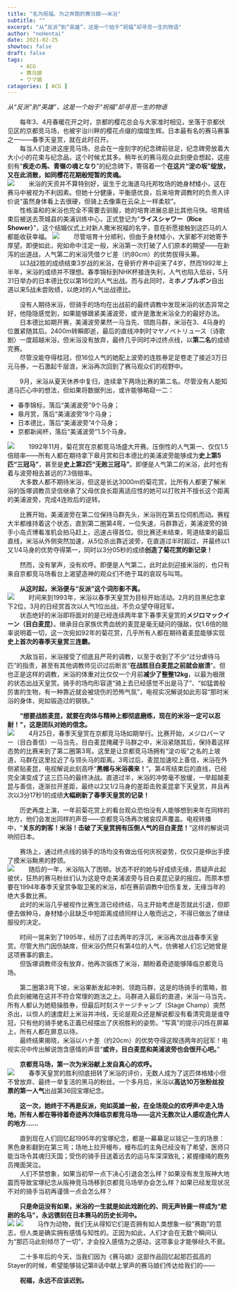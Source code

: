 ```yaml
---
title: "名为祝福、为之奔跑的赛马娘——米浴"
subtitle: ""
excerpt: "从“反派”到“英雄”，这是一个始于“祝福”却寻觅一生的物语"
author: "noHentai"
date: 2021-02-25
showtoc: false
draft: false
tags:
    - ACG
    - 赛马娘
    - ウマ娘
catagories: [ ACG ]
---
```

*从“反派”到“英雄”，这是一个始于“祝福”却寻觅一生的物语*  

<!--more-->

&emsp;&emsp;每年3、4月春暖花开之时，京都的樱花总会与大家准时相见，坐落于京都伏见区的京都竞马场，也被宇治川畔的樱花点缀的熠熠生辉。日本最有名的赛马赛事之一——春季天皇赏，就在此时召开。  
&emsp;&emsp;每当人们走进这座竞马场，总会在一座刻字的纪念碑前驻足，纪念碑旁放着大大小小的花束与纪念品，这个时候尤其多。稍年长的赛马观众此刻便会想起，这座刻有“**疾走の馬、青嶺の魂となり**”的纪念碑下，寄宿着一个**在这片“淀の坂”绽放，又在此消散，如同樱花花期般短暂的灵魂。**  
![](https://img.nohentai.xyz/posts/acg/2021-2-25-RiceShower/1.jpg)
&emsp;&emsp;米浴的天资并不算特别好，诞生于北海道乌托邦牧场的她身材矮小，这在赛马中被视为不利因素。但她十分健康，平衡感优良，后来培育调教时的负责人评价说“虽然身体看上去很硬，但骑上去像乘在云朵上一样柔软”。  
&emsp;&emsp;性格温和的米浴也完全不需要去驯服，她的培育进展总是比其他马快。培育结束后被送去茨城县的美浦训练中心，正式登记为“**ライスシャワー（Rice Shower）**”，这个结婚仪式上对新人撒米祝福的名字，意在祈愿接触到这匹马的人都能收获幸福。
![](https://img.nohentai.xyz/posts/acg/2021-2-25-RiceShower/2.png)
&emsp;&emsp;尽管培育十分顺利，但由于身材矮小，大家都不对她寄予厚望。即便如此，宛如命中注定一般，米浴第一次打破了人们原本的期望——在新泻的出道战，人气第二的米浴凭借クビ差（约80cm）的优势拔得头筹。  
&emsp;&emsp;以3战2胜的成绩结束3岁战的米浴，在骨折疗养中迎来了4岁，然而1992年上半年，米浴的成绩并不理想。春季锦标到NHK杯接连失利，人气也陷入低谷，5月31日举办的日本德比仅以第16位的人气出战。而与此同时，**ミホノブルボン**自出道以来5战未尝败绩，以绝对的人气出战德比。  

&emsp;&emsp;没有人期待米浴，但骑手的场均在出战前的最终调教中发现米浴的状态异常之好，他隐隐感觉到，如果能够跟紧美浦波旁，或许是激发米浴全力的最好办法。  
&emsp;&emsp;日本德比如期开赛，美浦波旁果然一马当先、领跑马群，米浴在3、4马身的位置紧随其后。2400m转瞬即逝，最后的直线冲刺时マヤノペトリュース（诗歌剧）一度超越米浴，但米浴没有放弃，最终几乎同时冲过终点线，以**第二名**的成绩完赛。  
&emsp;&emsp;尽管没能夺得桂冠，但16位人气的她配上波旁的连胜券足足卷走了接近3万日元马券，一石激起千层浪，米浴再次回到了赛马观众们的视野中。  

&emsp;&emsp;9月，米浴从夏天休养中复归，连续拿下两场比赛的第二名。尽管没有人能知道马匹心中的想法，但如果将数据列出，或许能够略窥一二：  

- 春季锦标，落后“美浦波旁”9个马身；
- 皋月赏，落后“美浦波旁”8个马身；
- 日本德比，落后“美浦波旁”4个马身；
- 京都新闻杯，落后“美浦波旁”1.5个马身。

![](https://img.nohentai.xyz/posts/acg/2021-2-25-RiceShower/3.png)
&emsp;&emsp;1992年11月，菊花赏在京都竞马场盛大开赛。压倒性的人气第一、仅仅1.5倍赔率——所有人都在期待拿下皋月赏和日本德比的美浦波旁能够成为**史上第5匹“三冠马”**，甚至是**史上第2匹“无败三冠马”**。即便是人气第二的米浴，此时也有着与波旁相去甚远的7.3倍赔率。  
&emsp;&emsp;大多数人都不期待米浴，但这是长达3000m的菊花赏，比所有人都更了解米浴的饭塚调教员坚信继承了父母优良长距离适应性的她可以打败并不擅长这个距离的美浦波旁，完成4连败后的逆转。  

&emsp;&emsp;比赛开始，美浦波旁在第二位保持马群先头，米浴则在第五位伺机而动。赛程大半都维持着这个状态，直到第二圈第4弯，一位失速，马群靠近，美浦波旁的骑手小岛贞博看准机会拍马赶上，迅速占得首位。但比赛还未结束，弯道结束的最后直线，米浴从外侧突然加速，从5位杀出靠近波旁，在直道过半时超过，并最终以1又1/4马身的优势夺得第一，同时以3分05秒的成绩**创造了菊花赏的新记录！**  

&emsp;&emsp;然而，没有掌声，没有欢呼。即便是人气第二，此时此刻迎接米浴的，也只有来自京都竞马场看台上渴望造神的观众们不绝于耳的哀叹与叫骂。  

&emsp;&emsp;**从这时起，米浴便与“反派”这个词形影不离。**  
![](https://img.nohentai.xyz/posts/acg/2021-2-25-RiceShower/4.png)
&emsp;&emsp;时间来到1993年，米浴以春季天皇赏为目标开始活动。2月的目黑纪念拿下2位，3月的日经赏首次以人气1位出战，不负众望夺得冠军。  
&emsp;&emsp;状态绝好的米浴即将面对的是已经连续两年拿下春季天皇赏的**メジロマックイーン（目白麦昆）**。继承目白家族优秀血统的麦昆是毫无疑问的强敌，仅1.6倍的赔率说明着一切，这一次宛如92年的菊花赏，几乎所有人都在期待着麦昆能够实现**史上首次的春季天皇赏三连霸。**  

&emsp;&emsp;大敌当前，米浴接受了彻底且严苛的调教，以至于收到了不少“过分虐待马匹”的指责，甚至有其他调教师见识过后断言“**在战胜目白麦昆之前就会崩溃**”。但也正是这样的调教，米浴的体重对比仅仅一个月前**减少了整整12kg**，以最为极限的状态出战天皇赏。骑手的场均形容道“骑上去已经感觉不出是马了”、“如猛兽般厉害的生物，有一种靠近就会被烧伤的恐怖气氛”，电视实况解说如此形容“那时米浴的身体，宛如锻造过的钢铁。”  

&emsp;&emsp;**“想要战胜麦昆，就要在肉体与精神上都彻底磨练，现在的米浴一定可以忍耐！”，这是团队对她的信念。**   
![](https://img.nohentai.xyz/posts/acg/2021-2-25-RiceShower/5.png)
&emsp;&emsp;4月25日，春季天皇赏在京都竞马场如期举行。比赛开始，メジロパーマー（目白善信）一马当先，目白麦昆掩藏于马群之中，米浴紧随其后，保持着这样态势的比赛来到了第二圈第3弯。这里是让京都竞马场拥有“淀の坂”之名的上坡道，马群在这里拉近了与领头马的距离。3弯过后，麦昆加速咬上善信，米浴在外侧紧贴麦昆，电视解说此刻高呼“**黑帽与米浴袭来！**”。第4弯结束后的直线，已经完全演变成了这三匹马的最终决战。直道过半，米浴的冲势毫不放缓，一举超越麦昆与善信，逐渐拉开差距，最终以2又1/2马身的差距击败麦昆拿下天皇赏，并且再次以3分17秒1的成绩**大幅刷新了春季天皇赏的记录！**  

&emsp;&emsp;历史再度上演，一年前菊花赏上的看台观众恐怕没有人能够想到来年在同样的地方，他们会发出同样的声音——京都竞马场再次被哀叹声覆盖。电视转播中，“**关东的刺客！米浴！击破了天皇赏拥有压倒人气的目白麦昆！**”这样的解说词响彻日本。  

&emsp;&emsp;赛场上，通过终点线的骑手的场均没有做出任何庆祝姿势，仅仅只是伸出手摸了摸米浴黝黑的脖颈。  
![](https://img.nohentai.xyz/posts/acg/2021-2-25-RiceShower/6.png)
&emsp;&emsp;随后的一年，米浴陷入了困顿。状态不好的她与好成绩无缘，质疑声此起彼伏，狂热的赛马粉丝们认为这是夺走美浦波旁与目白麦昆记录的报应。而原本想要在1994年春季天皇赏争取卫冕的米浴，却在赛前调教中旧伤复发，无缘当年的绝大多数比赛。  
&emsp;&emsp;此时的米浴几乎被视作比赛生涯已经终结，马主开始考虑是否就此引退，但即便去做种马，身材矮小且缺乏中短距离成绩同样让人敬而远之，不得已做出了继续服役的决定。  

&emsp;&emsp;时间一晃来到了1995年，经历了过去两年的浮沉，米浴再次出战春季天皇赏。尽管大热门因伤缺席，但米浴仍然只有第4位的人气，仿佛被人们忘记她曾是这项赛事的霸主。  
&emsp;&emsp;但饭塚调教师没有放弃，他再次锻炼了米浴，期盼着奇迹能够降临京都竞马场。  

&emsp;&emsp;第二圈第3弯下坡，米浴果断发起冲刺、领跑马群，这是的场骑手的策略，胜负此刻被赌在这并不符合常理的跑法之上。马群进入最后的直道，米浴一马当先，所有人都认为她稳操胜券，但最后时刻ステージチャンプ（Stage Champ）突然杀出，以惊人的速度赶上米浴并冲线，无论是观众还是解说都没有看清究竟是谁夺冠，只有他的骑手蛯名正義已经摆出了庆祝胜利的姿势。“写真”的提示闪烁在屏幕上，所有人都在屏息以待。  
&emsp;&emsp;最终结果揭晓，米浴以ハナ差（约20cm）的优势夺得这暌违两年的冠军！电视实况中传出解说饱含感情的声音“**或许，目白麦昆和美浦波旁也会很开心吧。**”  

&emsp;&emsp;**京都竞马场，第一次为米浴献上发自真心的欢呼。**  
![](https://img.nohentai.xyz/posts/acg/2021-2-25-RiceShower/7.png)
&emsp;&emsp;春季天皇赏的胜利彻底扭转了米浴的评价，无数人成为了这匹体格矮小但不曾放弃、最终一举复活的黑马的粉丝。一个多月后，米浴以**高达10万张粉丝投票的第一人气**出战第36回宝塚纪念。  

&emsp;&emsp;**这一次，她终于不再是反派，宛如英雄一般，在全场观众的欢呼声中走入场地，所有人都在等待着奇迹再次降临京都竞马场——这片无数次让人感叹造化弄人的地方……**  

&emsp;&emsp;直到现在人们回忆起1995年的宝塚纪念，都是一幕幕足以铭记一生的场景：黑色身影翻到在第三弯；场地上拉开幔布，幔布后的主角已经没有了希望，医师只能当场令其魂归天国；受伤的骑手目送着远去的运马车深深致礼；紧握缰绳的厩务员掩面哭泣。  
&emsp;&emsp;人们不禁想象，如果当初早一点下决心引退会怎么样？如果没有发生阪神大地震而导致宝塚纪念从阪神竞马场移到京都竞马场举办会怎么样？如果已经发现状况不对的骑手当初再谨慎一点会怎么样？    

&emsp;&emsp;**只是命运没有如果，米浴的一生就是如此戏剧化的、同无声铃鹿一样成为“悲剧的名马”，永远镌刻在日本赛马的历史长河中。**  
![](https://img.nohentai.xyz/posts/acg/2021-2-25-RiceShower/8.png)
![](https://img.nohentai.xyz/posts/acg/2021-2-25-RiceShower/9.png)
&emsp;&emsp;马作为动物，我们无从得知它们是否拥有如人类想象一般“赛跑”的意志，但人类是确实拥有感情与知性的。正因为如此，人们才会在无数个瞬间认为“那匹马此刻倾尽了一切”，才会投入感情为之感动，这项事业才能够经久不衰。  

&emsp;&emsp;二十多年后的今天，当我们因为《赛马娘》这部作品回忆起那匹孤高的Stayer的时候，希望能够铭记第8话中献上掌声的赛马娘们传达给我们的——  

&emsp;&emsp;**祝福，永远不应该迟到。**